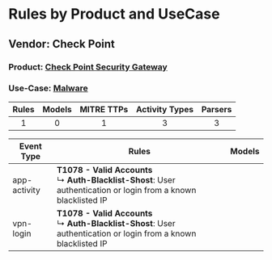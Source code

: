 Rules by Product and UseCase
============================
Vendor: Check Point
-------------------
### Product: [Check Point Security Gateway](../ds_check_point_check_point_security_gateway.md)
### Use-Case: [Malware](../../../../UseCases/uc_malware.md)

| Rules | Models | MITRE TTPs | Activity Types | Parsers |
|:-----:|:------:|:----------:|:--------------:|:-------:|
|   1   |   0    |     1      |       3        |    3    |

| Event Type   | Rules    | Models |
| ---- | ---- | ------ |
| app-activity | <b>T1078 - Valid Accounts</b><br> ↳ <b>Auth-Blacklist-Shost</b>: User authentication or login from a known blacklisted IP |        |
| vpn-login    | <b>T1078 - Valid Accounts</b><br> ↳ <b>Auth-Blacklist-Shost</b>: User authentication or login from a known blacklisted IP |        |
